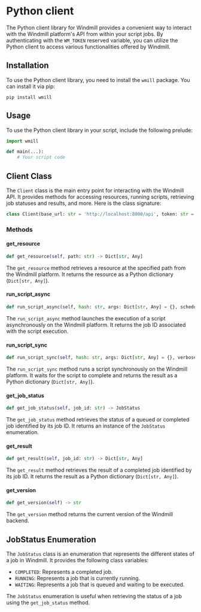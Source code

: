 # Python client

The Python client library for Windmill provides a convenient way to interact with the Windmill platform's API from within your script jobs. By authenticating with the `WM_TOKEN` reserved variable, you can utilize the Python client to access various functionalities offered by Windmill.

## Installation

To use the Python client library, you need to install the `wmill` package. You can install it via pip:

```
pip install wmill
```

## Usage

To use the Python client library in your script, include the following prelude:

```python
import wmill

def main(...):
    # Your script code
```

## Client Class

The `Client` class is the main entry point for interacting with the Windmill API. It provides methods for accessing resources, running scripts, retrieving job statuses and results, and more. Here is the class signature:

```python
class Client(base_url: str = 'http://localhost:8000/api', token: str = '')
```

### Methods

#### get_resource

```python
def get_resource(self, path: str) -> Dict[str, Any]
```

The `get_resource` method retrieves a resource at the specified path from the Windmill platform. It returns the resource as a Python dictionary (`Dict[str, Any]`).

#### run_script_async

```python
def run_script_async(self, hash: str, args: Dict[str, Any] = {}, scheduled_in_secs: Optional[None] = None) -> str
```

The `run_script_async` method launches the execution of a script asynchronously on the Windmill platform. It returns the job ID associated with the script execution.

#### run_script_sync

```python
def run_script_sync(self, hash: str, args: Dict[str, Any] = {}, verbose: bool = False) -> Dict[str, Any]
```

The `run_script_sync` method runs a script synchronously on the Windmill platform. It waits for the script to complete and returns the result as a Python dictionary (`Dict[str, Any]`).

#### get_job_status

```python
def get_job_status(self, job_id: str) -> JobStatus
```

The `get_job_status` method retrieves the status of a queued or completed job identified by its job ID. It returns an instance of the `JobStatus` enumeration.

#### get_result

```python
def get_result(self, job_id: str) -> Dict[str, Any]
```

The `get_result` method retrieves the result of a completed job identified by its job ID. It returns the result as a Python dictionary (`Dict[str, Any]`).

#### get_version

```python
def get_version(self) -> str
```

The `get_version` method returns the current version of the Windmill backend.

## JobStatus Enumeration

The `JobStatus` class is an enumeration that represents the different states of a job in Windmill. It provides the following class variables:

- `COMPLETED`: Represents a completed job.
- `RUNNING`: Represents a job that is currently running.
- `WAITING`: Represents a job that is queued and waiting to be executed.

The `JobStatus` enumeration is useful when retrieving the status of a job using the `get_job_status` method.
